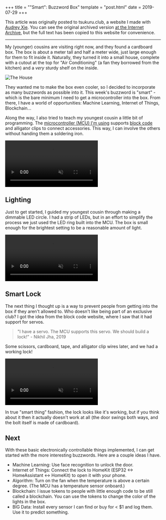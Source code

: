 +++
title = "\"Smart\": Buzzword Box"
template = "post.html"
date = 2019-07-29
+++

This article was originally posted to tsukuru.club, a website I made with [Audrey Xie](https://audreyxie.com/). You can see
the original archived version [at the Internet Archive](https://web.archive.org/web/20190729063846/https://tsukuru.club/posts/buzzword-box-smart-1/),
but the full text has been copied to this website for convenience.

<hr>

My (younger) cousins are visiting right now, and they found a cardboard box. The box is about a meter tall and half a meter wide, just large enough for them to fit inside it. Naturally, they turned it into a small house, complete with a cutout at the top for "Air Conditioning" (a fan they borrowed from the kitchen) and a *very* sturdy shelf on the inside.

![The House](/images/tsukuru/buzzword-box/house.jpg)

They wanted me to make the box even cooler, so I decided to incorporate as many buzzwords as possible into it. This week's buzzword is "smart" - which is the bare minimum I need to get a microcontroller into the box. From there, I have a world of opportunities: Machine Learning, Internet of Things, Blockchain...

Along the way, I also tried to teach my youngest cousin a little bit of programming. The [microcontroller (MCU) I'm using](https://www.adafruit.com/product/3333) supports [block code](https://makecode.adafruit.com) and alligator clips to connect accessories. This way, I can involve the others without handing them a soldering iron.

<video preload="auto" autoplay="autoplay" muted="muted" loop="loop" webkit-playsinline="">
    <source src="https://cdn-shop.adafruit.com/product-videos/320x240/3333-05.mp4" type="video/mp4">
</video>

## Lighting

Just to get started, I guided my youngest cousin through making a dimmable LED circle. I had a strip of LEDs, but in an effort to simplify the process we just used the LED ring built into the MCU. The box is small enough for the brightest setting to be a reasonable amount of light.

<video preload="auto" autoplay="autoplay" muted="muted" loop="loop" webkit-playsinline="">
    <source src="/images/tsukuru/buzzword-box/lighting.mp4" type="video/mp4">
</video>

## Smart Lock

The next thing I thought up is a way to prevent people from getting into the box if they aren't allowed to. Who doesn't like being part of an exclusive club? I got the idea from the block code website, where I saw that it had support for servos.

> "I have a servo. The MCU supports this servo. We should build a lock!" - Nikhil Jha, 2019

Some scissors, cardboard, tape, and alligator clip wires later, and we had a working lock!

<video preload="auto" autoplay="autoplay" muted="muted" loop="loop" webkit-playsinline="">
    <source src="/images/tsukuru/buzzword-box/lock.mp4" type="video/mp4">
</video>

In true "smart thing" fashion, the lock looks like it's working, but if you think about it then it actually doesn't work at all (the door swings both ways, and the bolt itself is made of cardboard).

## Next

With these basic electronically controllable things implemented, I can get started with the more interesting buzzwords. Here are a couple ideas I have.

- Machine Learning: Use face recognition to unlock the door.
- Internet of Things: Connect the lock to HomeKit (ESP32 <-> HomeAssistant <-> HomeKit) to open it with your phone.
- Algorithm: Turn on the fan when the temperature is above a certain degree. (The MCU has a temperature sensor onboard.)
- Blockchain: I issue tokens to people with little enough code to be still called a blockchain. You can use the tokens to change the color of the lights in the box.
- BIG Data: Install every sensor I can find or buy for < $1 and log them. Use it to predict something.
